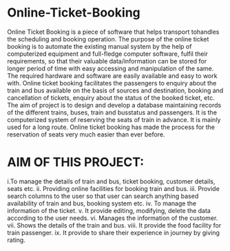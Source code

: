 # Online-Ticket-Booking
Online Ticket Booking is a piece of software that helps transport tohandles the scheduling and booking operation. The purpose of the online ticket booking is to automate the existing manual system by the help of computerized equipment and full-fledge computer software, fulfil their requirements, so that their valuable data/information can be stored for longer period of time with easy accessing and manipulation of the same. The required hardware and software are easily available and easy to work with. 
Online ticket booking facilitates the passengers to enquiry about the train and bus available on the basis of sources and destination, booking and cancellation of tickets, enquiry about the status of the booked ticket, etc. The aim of project is to design and develop a database maintaining records of the different trains, buses, train and busstatus and passengers. It is the computerized system of reserving the seats of train in advance. It is mainly used for a long route. Online ticket booking has made the process for the reservation of seats very much easier than ever before.
# AIM OF THIS PROJECT:
i.To manage the details of train and bus, ticket booking, customer details, seats etc. 
ii. Providing online facilities for booking train and bus. 
iii. Provide search columns to the user so that user can search anything based availability of train and bus, booking system etc. 
iv. To manage the information of the ticket. 
v. It provide editing, modifying, delete the data according to the user needs. 
vi. Manages the information of the customer. 
vii. Shows the details of the train and bus.
viii. It provide the food facility for train passenger.
ix. It provide to share their experience in journey by giving rating.
